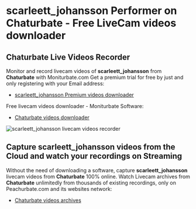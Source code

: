 # scarleett_johansson Performer on Chaturbate - Free LiveCam videos downloader

## Chaturbate Live Videos Recorder

Monitor and record livecam videos of **scarleett_johansson** from **Chaturbate** with Moniturbate.com
Get a premium trial for free by just and only registering with your Email address:
* [scarleett_johansson Premium videos downloader](https://moniturbate.com/request-demo-licence-key.html)

Free livecam videos downloader - Moniturbate Software:
* [Chaturbate videos downloader](https://moniturbate.com/moniturbate-download-software.html)

![scarleett_johansson livecam videos recorder](https://peachurnet.com/templates/moniturbate-software.png)


## Capture scarleett_johansson videos from the Cloud and watch your recordings on Streaming

Without the need of downloading a software, capture **scarleett_johansson** livecam videos from **Chaturbate** 100% online.
Watch Livecam archives from **Chaturbate** unlimitedly from thousands of existing recordings, only on Peachurbate.com and its websites network:
* [Chaturbate videos archives](https://peachurnet.com/)